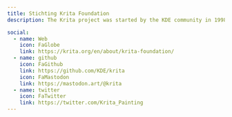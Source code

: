 ```yaml
---
title: Stichting Krita Foundation
description: The Krita project was started by the KDE community in 1998. Krita is still part of the KDE community all Krita contributors are KDE community members

social:
  - name: Web
    icon: FaGlobe
    link: https://krita.org/en/about/krita-foundation/
  - name: github
    icon: FaGithub
    link: https://github.com/KDE/krita
    icon: FaMastodon
    link: https://mastodon.art/@krita
  - name: twitter
    icon: FaTwitter
    link: https://twitter.com/Krita_Painting
---
```

